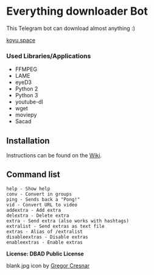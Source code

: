 # Everything downloader Bot

This Telegram bot can download almost anything :)

[koyu.space](http://koyu.space)


### Used Libraries/Applications

- FFMPEG
- LAME
- eyeD3
- Python 2
- Python 3
- youtube-dl
- wget
- moviepy
- Sacad

## Installation

Instructions can be found on the [Wiki](https://git.koyu.space/koyu/everythingbot/wiki).

## Command list

```
help - Show help
conv - Convert in groups
ping - Sends back a "Pong!"
vid - Convert URL to video
addextra - Add extra
delextra - Delete extra
extra - Send extra (also works with hashtags)
extralist - Send extras as text file
extras - Alias of /extralist
disableextras - Disable extras
enableextras - Enable extras
```

**License: DBAD Public License**

blank.jpg icon by [Gregor Cresnar](https://www.flaticon.com/authors/gregor-cresnar)
